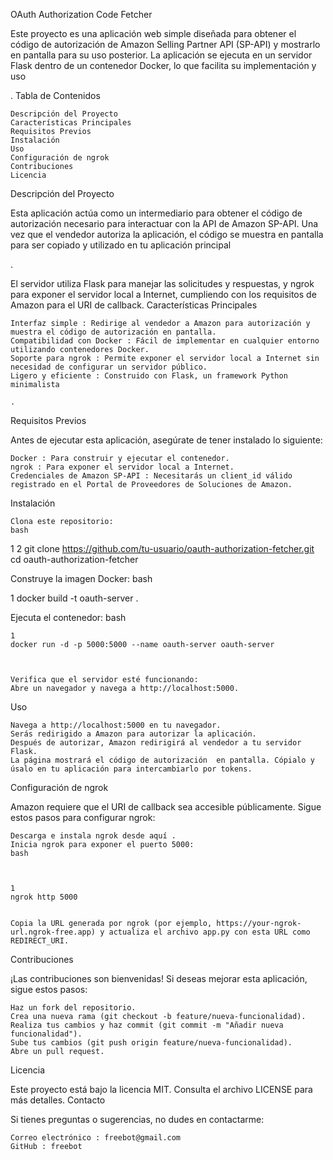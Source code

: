 OAuth Authorization Code Fetcher  

  
  

Este proyecto es una aplicación web simple diseñada para obtener el código de autorización  de Amazon Selling Partner API (SP-API) y mostrarlo en pantalla para su uso posterior. La aplicación se ejecuta en un servidor Flask dentro de un contenedor Docker, lo que facilita su implementación y uso 

. 
Tabla de Contenidos  

    Descripción del Proyecto 
    Características Principales 
    Requisitos Previos 
    Instalación 
    Uso 
    Configuración de ngrok 
    Contribuciones 
    Licencia 
     

Descripción del Proyecto  

Esta aplicación actúa como un intermediario para obtener el código de autorización  necesario para interactuar con la API de Amazon SP-API. Una vez que el vendedor autoriza la aplicación, el código se muestra en pantalla para ser copiado y utilizado en tu aplicación principal 

. 

El servidor utiliza Flask para manejar las solicitudes y respuestas, y ngrok para exponer el servidor local a Internet, cumpliendo con los requisitos de Amazon para el URI de callback. 
Características Principales  

    Interfaz simple : Redirige al vendedor a Amazon para autorización y muestra el código de autorización en pantalla.
    Compatibilidad con Docker : Fácil de implementar en cualquier entorno utilizando contenedores Docker.
    Soporte para ngrok : Permite exponer el servidor local a Internet sin necesidad de configurar un servidor público.
    Ligero y eficiente : Construido con Flask, un framework Python minimalista 

    .
     

Requisitos Previos  

Antes de ejecutar esta aplicación, asegúrate de tener instalado lo siguiente: 

    Docker : Para construir y ejecutar el contenedor.
    ngrok : Para exponer el servidor local a Internet.
    Credenciales de Amazon SP-API : Necesitarás un client_id válido registrado en el Portal de Proveedores de Soluciones de Amazon.
     

Instalación  

    Clona este repositorio: 
    bash
     

 
1
2
git clone https://github.com/tu-usuario/oauth-authorization-fetcher.git
cd oauth-authorization-fetcher
 
 

Construye la imagen Docker: 
bash
 
 
1
docker build -t oauth-server .
 
 

Ejecuta el contenedor: 
bash
 

     
    1
    docker run -d -p 5000:5000 --name oauth-server oauth-server
     
     

    Verifica que el servidor esté funcionando:
    Abre un navegador y navega a http://localhost:5000. 
     

Uso  

    Navega a http://localhost:5000 en tu navegador.
    Serás redirigido a Amazon para autorizar la aplicación.
    Después de autorizar, Amazon redirigirá al vendedor a tu servidor Flask.
    La página mostrará el código de autorización  en pantalla. Cópialo y úsalo en tu aplicación para intercambiarlo por tokens.
     

Configuración de ngrok  

Amazon requiere que el URI de callback sea accesible públicamente. Sigue estos pasos para configurar ngrok: 

    Descarga e instala ngrok desde aquí .
    Inicia ngrok para exponer el puerto 5000:
    bash
     

     
    1
    ngrok http 5000
     
     
    Copia la URL generada por ngrok (por ejemplo, https://your-ngrok-url.ngrok-free.app) y actualiza el archivo app.py con esta URL como REDIRECT_URI.
     

Contribuciones  

¡Las contribuciones son bienvenidas! Si deseas mejorar esta aplicación, sigue estos pasos: 

    Haz un fork del repositorio.
    Crea una nueva rama (git checkout -b feature/nueva-funcionalidad).
    Realiza tus cambios y haz commit (git commit -m "Añadir nueva funcionalidad").
    Sube tus cambios (git push origin feature/nueva-funcionalidad).
    Abre un pull request.
     

Licencia  

Este proyecto está bajo la licencia MIT. Consulta el archivo LICENSE  para más detalles. 
Contacto  

Si tienes preguntas o sugerencias, no dudes en contactarme: 

    Correo electrónico : freebot@gmail.com 
    GitHub : freebot
     


